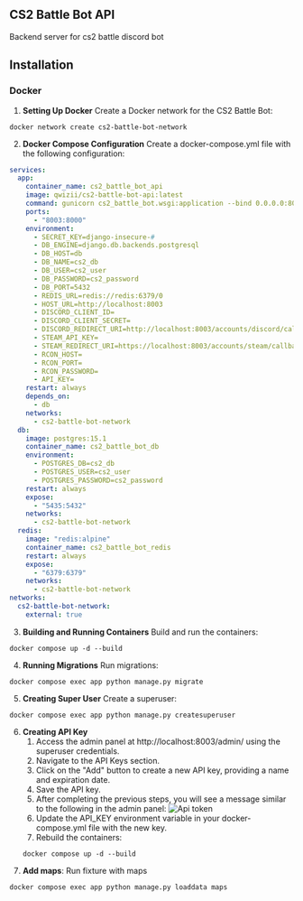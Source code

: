 ## CS2 Battle Bot API
Backend server for cs2 battle discord bot

## Installation

### Docker

1. **Setting Up Docker**
Create a Docker network for the CS2 Battle Bot:

```shell
docker network create cs2-battle-bot-network
```
2. **Docker Compose Configuration**
Create a docker-compose.yml file with the following configuration:

```yaml
services:
  app:
    container_name: cs2_battle_bot_api
    image: qwizii/cs2-battle-bot-api:latest
    command: gunicorn cs2_battle_bot.wsgi:application --bind 0.0.0.0:8000
    ports:
      - "8003:8000"
    environment:
      - SECRET_KEY=django-insecure-#
      - DB_ENGINE=django.db.backends.postgresql
      - DB_HOST=db
      - DB_NAME=cs2_db
      - DB_USER=cs2_user
      - DB_PASSWORD=cs2_password
      - DB_PORT=5432
      - REDIS_URL=redis://redis:6379/0
      - HOST_URL=http://localhost:8003
      - DISCORD_CLIENT_ID=
      - DISCORD_CLIENT_SECRET=
      - DISCORD_REDIRECT_URI=http://localhost:8003/accounts/discord/callback
      - STEAM_API_KEY=
      - STEAM_REDIRECT_URI=https://localhost:8003/accounts/steam/callback
      - RCON_HOST=
      - RCON_PORT=
      - RCON_PASSWORD=
      - API_KEY=
    restart: always
    depends_on:
      - db
    networks:
      - cs2-battle-bot-network
  db:
    image: postgres:15.1
    container_name: cs2_battle_bot_db
    environment:
      - POSTGRES_DB=cs2_db
      - POSTGRES_USER=cs2_user
      - POSTGRES_PASSWORD=cs2_password
    restart: always
    expose:
      - "5435:5432"
    networks:
      - cs2-battle-bot-network
  redis:
    image: "redis:alpine"
    container_name: cs2_battle_bot_redis
    restart: always
    expose:
      - "6379:6379"
    networks:
      - cs2-battle-bot-network
networks:
  cs2-battle-bot-network:
    external: true
```
3. **Building and Running Containers**
Build and run the containers:
```shell
docker compose up -d --build
```
4. **Running Migrations**
Run migrations:
```shell
docker compose exec app python manage.py migrate
```
5. **Creating Super User**
Create a superuser:
```shell
docker compose exec app python manage.py createsuperuser
```
6. **Creating API Key**
   1. Access the admin panel at http://localhost:8003/admin/ using the superuser credentials.
   2. Navigate to the API Keys section.
   3. Click on the "Add" button to create a new API key, providing a name and expiration date.
   4. Save the API key.
   5. After completing the previous steps, you will see a message similar to the following in the admin panel:
   ![Api token](https://i.imgur.com/RrfuGNH.png)
   6. Update the API_KEY environment variable in your docker-compose.yml file with the new key.
   7. Rebuild the containers:
   ```shell
   docker compose up -d --build
   ```
7. **Add maps**:
Run fixture with maps
```shell
docker compose exec app python manage.py loaddata maps
```
